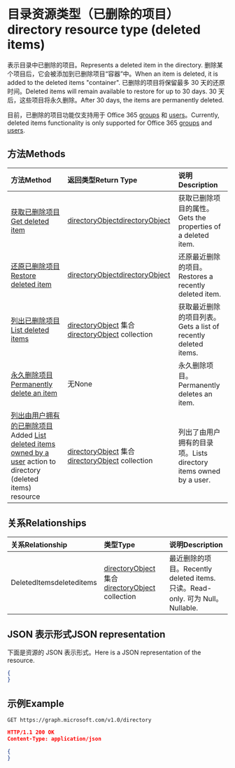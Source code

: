 # <a name="directory-resource-type-deleted-items"></a><span data-ttu-id="821fc-101">目录资源类型（已删除的项目）</span><span class="sxs-lookup"><span data-stu-id="821fc-101">directory resource type (deleted items)</span></span>

<span data-ttu-id="821fc-102">表示目录中已删除的项目。</span><span class="sxs-lookup"><span data-stu-id="821fc-102">Represents a deleted item in the directory.</span></span> <span data-ttu-id="821fc-103">删除某个项目后，它会被添加到已删除项目“容器”中。</span><span class="sxs-lookup"><span data-stu-id="821fc-103">When an item is deleted, it is added to the deleted items "container".</span></span> <span data-ttu-id="821fc-104">已删除的项目将保留最多 30 天的还原时间。</span><span class="sxs-lookup"><span data-stu-id="821fc-104">Deleted items will remain available to restore for up to 30 days.</span></span> <span data-ttu-id="821fc-105">30 天后，这些项目将永久删除。</span><span class="sxs-lookup"><span data-stu-id="821fc-105">After 30 days, the items are permanently deleted.</span></span>

<span data-ttu-id="821fc-106">目前，已删除的项目功能仅支持用于 Office 365 [groups](group.md) 和 [users](users.md)。</span><span class="sxs-lookup"><span data-stu-id="821fc-106">Currently, deleted items functionality is only supported for Office 365 [groups](group.md) and [users](users.md).</span></span>

## <a name="methods"></a><span data-ttu-id="821fc-107">方法</span><span class="sxs-lookup"><span data-stu-id="821fc-107">Methods</span></span>

| <span data-ttu-id="821fc-108">方法</span><span class="sxs-lookup"><span data-stu-id="821fc-108">Method</span></span>         | <span data-ttu-id="821fc-109">返回类型</span><span class="sxs-lookup"><span data-stu-id="821fc-109">Return Type</span></span> | <span data-ttu-id="821fc-110">说明</span><span class="sxs-lookup"><span data-stu-id="821fc-110">Description</span></span> |
|:---------------|:------------|:------------|
|[<span data-ttu-id="821fc-111">获取已删除项目</span><span class="sxs-lookup"><span data-stu-id="821fc-111">Get deleted item</span></span>](../api/directory_deleteditems_get.md) | [<span data-ttu-id="821fc-112">directoryObject</span><span class="sxs-lookup"><span data-stu-id="821fc-112">directoryObject</span></span>](directoryobject.md) | <span data-ttu-id="821fc-113">获取已删除项目的属性。</span><span class="sxs-lookup"><span data-stu-id="821fc-113">Gets the properties of a deleted item.</span></span> |
|[<span data-ttu-id="821fc-114">还原已删除项目</span><span class="sxs-lookup"><span data-stu-id="821fc-114">Restore deleted item</span></span>](../api/directory_deleteditems_restore.md) |[<span data-ttu-id="821fc-115">directoryObject</span><span class="sxs-lookup"><span data-stu-id="821fc-115">directoryObject</span></span>](directoryobject.md)| <span data-ttu-id="821fc-116">还原最近删除的项目。</span><span class="sxs-lookup"><span data-stu-id="821fc-116">Restores a recently deleted item.</span></span> |
|[<span data-ttu-id="821fc-117">列出已删除项目</span><span class="sxs-lookup"><span data-stu-id="821fc-117">List deleted items</span></span>](../api/directory_deleteditems_list.md) |<span data-ttu-id="821fc-118">[directoryObject](directoryobject.md) 集合</span><span class="sxs-lookup"><span data-stu-id="821fc-118">[directoryObject](directoryobject.md) collection</span></span>| <span data-ttu-id="821fc-119">获取最近删除的项目列表。</span><span class="sxs-lookup"><span data-stu-id="821fc-119">Gets a list of recently deleted items.</span></span> |
|[<span data-ttu-id="821fc-120">永久删除项目</span><span class="sxs-lookup"><span data-stu-id="821fc-120">Permanently delete an item</span></span>](../api/directory_deleteditems_delete.md) | <span data-ttu-id="821fc-121">无</span><span class="sxs-lookup"><span data-stu-id="821fc-121">None</span></span> | <span data-ttu-id="821fc-122">永久删除项目。</span><span class="sxs-lookup"><span data-stu-id="821fc-122">Permanently deletes an item.</span></span> |
|<span data-ttu-id="821fc-123">[列出由用户拥有的已删除项目](../api/directory_deleteditems_user_owned.md)</span><span class="sxs-lookup"><span data-stu-id="821fc-123">Added [List deleted items owned by a user](../api/directory_deleteditems_user_owned.md) action to directory (deleted items) resource</span></span> | <span data-ttu-id="821fc-124">[directoryObject](directoryobject.md) 集合</span><span class="sxs-lookup"><span data-stu-id="821fc-124">[directoryObject](directoryobject.md) collection</span></span> | <span data-ttu-id="821fc-125">列出了由用户拥有的目录项。</span><span class="sxs-lookup"><span data-stu-id="821fc-125">Lists directory items owned by a user.</span></span> |

## <a name="relationships"></a><span data-ttu-id="821fc-126">关系</span><span class="sxs-lookup"><span data-stu-id="821fc-126">Relationships</span></span>
| <span data-ttu-id="821fc-127">关系</span><span class="sxs-lookup"><span data-stu-id="821fc-127">Relationship</span></span> | <span data-ttu-id="821fc-128">类型</span><span class="sxs-lookup"><span data-stu-id="821fc-128">Type</span></span>   |<span data-ttu-id="821fc-129">说明</span><span class="sxs-lookup"><span data-stu-id="821fc-129">Description</span></span>|
|:---------------|:--------|:----------|
|<span data-ttu-id="821fc-130">DeletedItems</span><span class="sxs-lookup"><span data-stu-id="821fc-130">deleteditems</span></span>|<span data-ttu-id="821fc-131">[directoryObject](directoryobject.md) 集合</span><span class="sxs-lookup"><span data-stu-id="821fc-131">[directoryObject](directoryobject.md) collection</span></span>| <span data-ttu-id="821fc-132">最近删除的项目。</span><span class="sxs-lookup"><span data-stu-id="821fc-132">Recently deleted items.</span></span> <span data-ttu-id="821fc-133">只读。</span><span class="sxs-lookup"><span data-stu-id="821fc-133">Read-only.</span></span> <span data-ttu-id="821fc-134">可为 Null。</span><span class="sxs-lookup"><span data-stu-id="821fc-134">Nullable.</span></span>|

## <a name="json-representation"></a><span data-ttu-id="821fc-135">JSON 表示形式</span><span class="sxs-lookup"><span data-stu-id="821fc-135">JSON representation</span></span>
<span data-ttu-id="821fc-136">下面是资源的 JSON 表示形式。</span><span class="sxs-lookup"><span data-stu-id="821fc-136">Here is a JSON representation of the resource.</span></span>

<!-- {
  "blockType": "resource",
  "baseType": "microsoft.graph.entity",
  "@odata.type": "microsoft.graph.directory"
}-->

```json
{
}
```

## <a name="example"></a><span data-ttu-id="821fc-137">示例</span><span class="sxs-lookup"><span data-stu-id="821fc-137">Example</span></span>

<!--{"blockType": "request"}-->
```http
GET https://graph.microsoft.com/v1.0/directory
```

<!--{"blockType": "response", "truncated": true, "@odata.type": "microsoft.graph.directory"}-->
```json
HTTP/1.1 200 OK
Content-Type: application/json

{
}
```


<!-- uuid: 8fcb5dbc-d5aa-4681-8e31-b001d5168d79
2015-10-25 14:57:30 UTC -->
<!-- {
  "type": "#page.annotation",
  "description": "directory resource",
  "keywords": "",
  "section": "documentation",
  "tocPath": ""
}-->